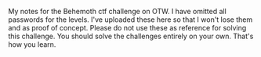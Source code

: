 My notes for the Behemoth ctf challenge on OTW. I have omitted all passwords for the levels. I've uploaded these here so that I won't lose them and as proof of concept. Please do not use these as reference for solving this challenge. You should solve the challenges entirely on your own. That's how you learn.
